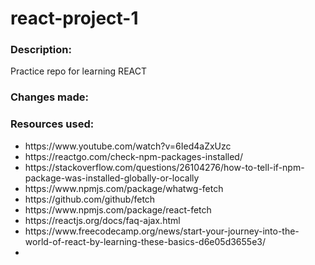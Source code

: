 # react-project-1
<h3>Description: </h3>
Practice repo for learning REACT 

<h3>Changes made: </h3>
<ul>

</ul>

<h3>Resources used: </h3>
<ul>
<li>https://www.youtube.com/watch?v=6Ied4aZxUzc</li>
<li>https://reactgo.com/check-npm-packages-installed/</li>
<li>https://stackoverflow.com/questions/26104276/how-to-tell-if-npm-package-was-installed-globally-or-locally</li>
<li>https://www.npmjs.com/package/whatwg-fetch</li>
<li>https://github.com/github/fetch</li>
<li>https://www.npmjs.com/package/react-fetch</li>
<li>https://reactjs.org/docs/faq-ajax.html</li>
<li>https://www.freecodecamp.org/news/start-your-journey-into-the-world-of-react-by-learning-these-basics-d6e05d3655e3/</li>
<li></li>
</ul>